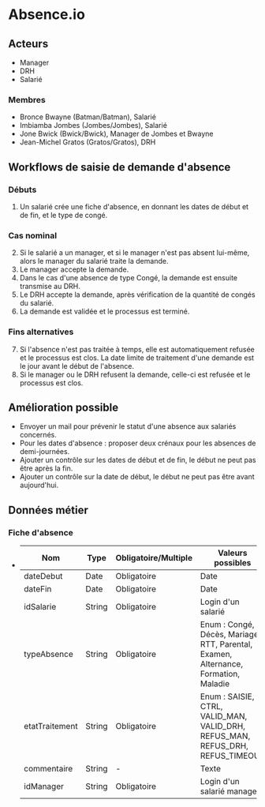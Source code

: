 # Absence.io

## Acteurs

- Manager
- DRH
- Salarié

### Membres

- Bronce Bwayne (Batman/Batman), Salarié
- Imbiamba Jombes (Jombes/Jombes), Salarié
- Jone Bwick (Bwick/Bwick), Manager de Jombes et Bwayne
- Jean-Michel Gratos (Gratos/Gratos), DRH

## Workflows de saisie de demande d'absence

### Débuts

1. Un salarié crée une fiche d'absence, en donnant les dates de début et de fin, et le type de congé.

### Cas nominal

2. Si le salarié a un manager, et si le manager n'est pas absent lui-même, alors le manager du salarié traite la demande.
3. Le manager accepte la demande.
4. Dans le cas d'une absence de type Congé, la demande est ensuite transmise au DRH.
5. Le DRH accepte la demande, après vérification de la quantité de congés du salarié.
6. La demande est validée et le processus est terminé.

### Fins alternatives

7. Si l'absence n'est pas traitée à temps, elle est automatiquement refusée et le processus est clos.
	La date limite de traitement d'une demande est le jour avant le début de l'absence.
8. Si le manager ou le DRH refusent la demande, celle-ci est refusée et le processus est clos.

## Amélioration possible

- Envoyer un mail pour prévenir le statut d'une absence aux salariés concernés.
- Pour les dates d'absence : proposer deux crénaux pour les absences de demi-journées.
- Ajouter un contrôle sur les dates de début et de fin, le début ne peut pas être après la fin.
- Ajouter un contrôle sur la date de début, le début ne peut pas être avant aujourd'hui.

## Données métier

### Fiche d'absence



 - | Nom            | Type   | Obligatoire/Multiple | Valeurs possibles                                            |
	| -------------- | ------ | -------------------- | ------------------------------------------------------------ |
	| dateDebut      | Date   | Obligatoire          | Date                                                         |
	| dateFin        | Date   | Obligatoire          | Date                                                         |
	| idSalarie      | String | Obligatoire          | Login d'un salarié                                           |
	| typeAbsence    | String | Obligatoire          | Enum : Congé, Décès, Mariage, RTT, Parental, Examen, Alternance, Formation, Maladie |
	| etatTraitement | String | Obligatoire          | Enum : SAISIE, CTRL, VALID_MAN, VALID_DRH, REFUS_MAN, REFUS_DRH, REFUS_TIMEOUT |
	| commentaire    | String | -                    | Texte                                                        |
	| idManager      | String | Obligatoire          | Login d'un salarié manager                                   |


